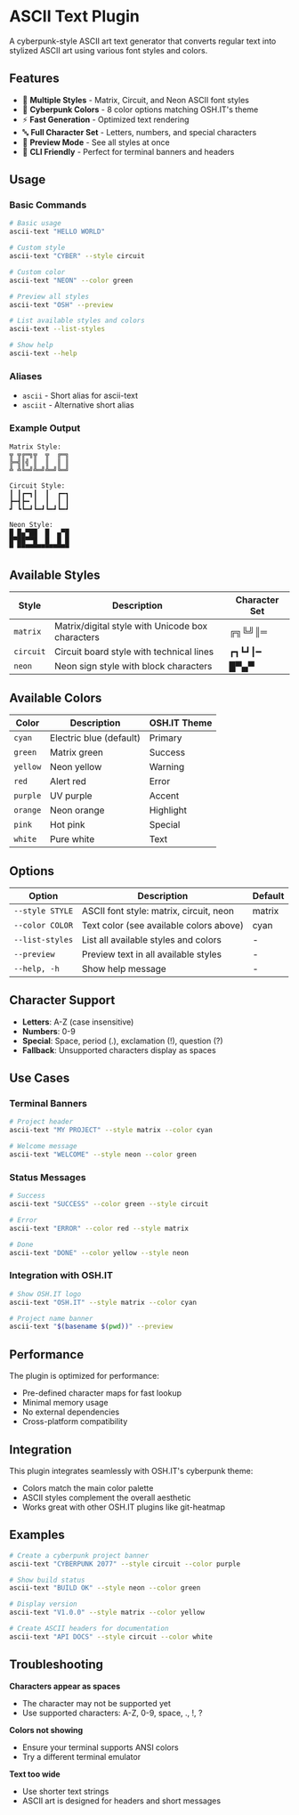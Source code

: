 # ASCII Text Plugin

A cyberpunk-style ASCII art text generator that converts regular text into stylized ASCII art using various font styles and colors.

## Features

- 🎨 **Multiple Styles** - Matrix, Circuit, and Neon ASCII font styles
- 🌈 **Cyberpunk Colors** - 8 color options matching OSH.IT's theme
- ⚡ **Fast Generation** - Optimized text rendering
- 🔤 **Full Character Set** - Letters, numbers, and special characters
- 👀 **Preview Mode** - See all styles at once
- 🎯 **CLI Friendly** - Perfect for terminal banners and headers

## Usage

### Basic Commands

```bash
# Basic usage
ascii-text "HELLO WORLD"

# Custom style
ascii-text "CYBER" --style circuit

# Custom color
ascii-text "NEON" --color green

# Preview all styles
ascii-text "OSH" --preview

# List available styles and colors
ascii-text --list-styles

# Show help
ascii-text --help
```

### Aliases

- `ascii` - Short alias for ascii-text
- `asciit` - Alternative short alias

### Example Output

```
Matrix Style:
╦ ╦╔═╗╦  ╦  ╔═╗
╠═╣║╣ ║  ║  ║ ║
╩ ╩╚═╝╩═╝╩═╝╚═╝

Circuit Style:
┃ ┃┏━┓┃  ┃  ┏━┓
┣━┫┣━ ┃  ┃  ┃ ┃
┛ ┗┗━┛┗━┛┗━┛┗━┛

Neon Style:
█ █▄▀██  █  ▄▀█
█▀██▀▀█  █  █ █
▀ ▀▀▀▀▀▀▀▀▀▀▀▀▀
```

## Available Styles

| Style | Description | Character Set |
|-------|-------------|---------------|
| `matrix` | Matrix/digital style with Unicode box characters | ╔╗╚╝║═ |
| `circuit` | Circuit board style with technical lines | ┏┓┗┛┃━ |
| `neon` | Neon sign style with block characters | █▀▄▀ |

## Available Colors

| Color | Description | OSH.IT Theme |
|-------|-------------|--------------|
| `cyan` | Electric blue (default) | Primary |
| `green` | Matrix green | Success |
| `yellow` | Neon yellow | Warning |
| `red` | Alert red | Error |
| `purple` | UV purple | Accent |
| `orange` | Neon orange | Highlight |
| `pink` | Hot pink | Special |
| `white` | Pure white | Text |

## Options

| Option | Description | Default |
|--------|-------------|---------|
| `--style STYLE` | ASCII font style: matrix, circuit, neon | matrix |
| `--color COLOR` | Text color (see available colors above) | cyan |
| `--list-styles` | List all available styles and colors | - |
| `--preview` | Preview text in all available styles | - |
| `--help, -h` | Show help message | - |

## Character Support

- **Letters**: A-Z (case insensitive)
- **Numbers**: 0-9
- **Special**: Space, period (.), exclamation (!), question (?)
- **Fallback**: Unsupported characters display as spaces

## Use Cases

### Terminal Banners
```bash
# Project header
ascii-text "MY PROJECT" --style matrix --color cyan

# Welcome message
ascii-text "WELCOME" --style neon --color green
```

### Status Messages
```bash
# Success
ascii-text "SUCCESS" --color green --style circuit

# Error
ascii-text "ERROR" --color red --style matrix

# Done
ascii-text "DONE" --color yellow --style neon
```

### Integration with OSH.IT
```bash
# Show OSH.IT logo
ascii-text "OSH.IT" --style matrix --color cyan

# Project name banner
ascii-text "$(basename $(pwd))" --preview
```

## Performance

The plugin is optimized for performance:
- Pre-defined character maps for fast lookup
- Minimal memory usage
- No external dependencies
- Cross-platform compatibility

## Integration

This plugin integrates seamlessly with OSH.IT's cyberpunk theme:
- Colors match the main color palette
- ASCII styles complement the overall aesthetic  
- Works great with other OSH.IT plugins like git-heatmap

## Examples

```bash
# Create a cyberpunk project banner
ascii-text "CYBERPUNK 2077" --style circuit --color purple

# Show build status
ascii-text "BUILD OK" --style neon --color green

# Display version
ascii-text "V1.0.0" --style matrix --color yellow

# Create ASCII headers for documentation
ascii-text "API DOCS" --style circuit --color white
```

## Troubleshooting

**Characters appear as spaces**
- The character may not be supported yet
- Use supported characters: A-Z, 0-9, space, ., !, ?

**Colors not showing**
- Ensure your terminal supports ANSI colors
- Try a different terminal emulator

**Text too wide**
- Use shorter text strings
- ASCII art is designed for headers and short messages